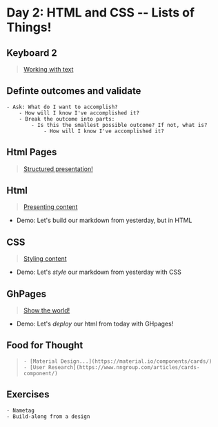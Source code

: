 Day 2: HTML and CSS -- Lists of Things!
===

## Keyboard 2

> [Working with text](./notes/keyboard.md)

## Definte outcomes and validate
    - Ask: What do I want to accomplish?
        - How will I know I've accomplished it?
        - Break the outcome into parts:
            - Is this the smallest possible outcome? If not, what is?
                - How will I know I've accomplished it?

## Html Pages

> [Structured presentation!](./notes/html-pages.md)


## Html

> [Presenting content](./notes/html.md)

- Demo: Let's build our markdown from yesterday, but in HTML

## CSS

> [Styling content](./notes/css.md)

- Demo: Let's _style_ our markdown from yesterday with CSS

## GhPages

> [Show the world!](./notes/gh-pages.md)

- Demo: Let's _deploy_ our html from today with GHpages!


##  Food for Thought
>     - [Material Design...](https://material.io/components/cards/)
>     - [User Research](https://www.nngroup.com/articles/cards-component/)

## Exercises
    - Nametag
    - Build-along from a design